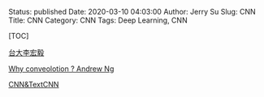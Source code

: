 Status: published
Date: 2020-03-10 04:03:00
Author: Jerry Su
Slug: CNN
Title: CNN
Category: CNN
Tags: Deep Learning, CNN

[TOC]

[台大李宏毅](https://www.bilibili.com/video/av94519857?p=14)

[Why conveolotion ? Andrew Ng](https://www.bilibili.com/video/av66646276?p=11)

[CNN&TextCNN](https://aistudio.baidu.com/aistudio/projectdetail/121630)